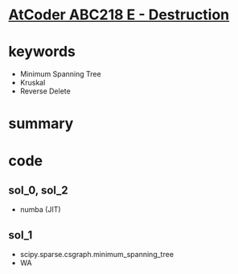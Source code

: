# [AtCoder ABC218 E - Destruction](https://atcoder.jp/contests/abc218/tasks/abc218_e)



# keywords 
- Minimum Spanning Tree
- Kruskal
- Reverse Delete



# summary



# code 
## sol_0, sol_2
- numba (JIT)


## sol_1
- scipy.sparse.csgraph.minimum_spanning_tree
- WA

